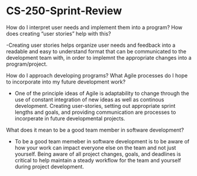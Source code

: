 # CS-250-Sprint-Review
How do I interpret user needs and implement them into a program? How does creating “user stories” help with this?

-Creating user stories helps organize user needs and feedback into a readable and easy to understand format that can be communicated to the development team with, in order to implemnt the appropriate changes into a program/project.

How do I approach developing programs? What Agile processes do I hope to incorporate into my future development work?

- One of the principle ideas of Agile is adaptability to change through the use of constant integration of new ideas as well as continous development. Creating user-stories, setting out appropriate sprint lengths and goals, and providing communication are processes to incorperate in future developmental projects.

What does it mean to be a good team member in software development?

- To be a good team memeber in software development is to be aware of how your work can impact everyone else on the team and not just yourself. Being aware of all project changes, goals, and deadlines is critical to help maintain a steady workflow for the team and yourself during project development. 
